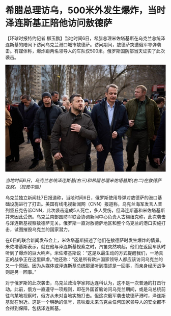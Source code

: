 # 希腊总理访乌，500米外发生爆炸，当时泽连斯基正陪他访问敖德萨

【环球时报特约记者
柳玉鹏】当地时间6日，希腊总理米佐塔基斯在乌克兰总统泽连斯基的陪同下访问乌克兰港口城市敖德萨。访问期间，敖德萨突遭俄军导弹袭击。有媒体称，爆炸距两名领导人的车队仅500米。俄罗斯国防部当天证实了此次袭击。

![b5e7aca31dc903acbd0ffb73d3c3c87c.jpg](https://raw.githubusercontent.com/qqhsx/qqnews_image/main/2024/03/08/希腊总理访乌，500米外发生爆炸，当时泽连斯基正陪他访问敖德萨/b5e7aca31dc903acbd0ffb73d3c3c87c.jpg)

_当地时间6日，乌克兰总统泽连斯基(右三)和希腊总理米佐塔基斯(右二)在敖德萨视察。（视觉中国）_

乌克兰独立新闻社7日报道称，当地时间6日，俄罗斯使用导弹对敖德萨的港口基础设施进行了打击。美国有线电视新闻网（CNN）报道称，乌克兰海军发言人普列坚丘克告诉CNN，此次袭击造成5人死亡，多人受伤，但泽连斯基和米佐塔基斯并未因此受伤。乌克兰南部国防军联合协调新闻中心负责人古梅纽克称，此次袭击与泽连斯基视察敖德萨无关。俄罗斯一直对敖德萨地区和整个乌克兰的港口实施打击，试图摧毁乌克兰的国家潜力。

在6日的联合新闻发布会上，米佐塔基斯描述了他们在敖德萨时发生爆炸的情景。米佐塔基斯表示，就在他与泽连斯基视察之时，汽笛突然响起，他们在返回车队时听到了爆炸的巨大响声。米佐塔基斯说：“这是以最生动的方式提醒我们，一场真正的战争正在这里肆虐。”他还称：“这是所有欧洲国家领导人都应该访问乌克兰的又一个原因。因为从媒体或泽连斯基总统那里听到描述是一回事，而亲身经历战争则是另一回事。”

对于俄罗斯的此次袭击，乌克兰政治学家邦达连科认为，这不是一次普通的打击行动。此前，俄方一直遵守一项规则，即在外国首脑访问乌克兰期间，或是乌总统前往乌某地视察时，俄方从未对当地实施打击。但这次俄军袭击敖德萨港时，泽连斯基就在附近。这是一个明确的信号，意味着未来乌克兰任何国家领导人的安全都不会得到保障，包括泽连斯基。

